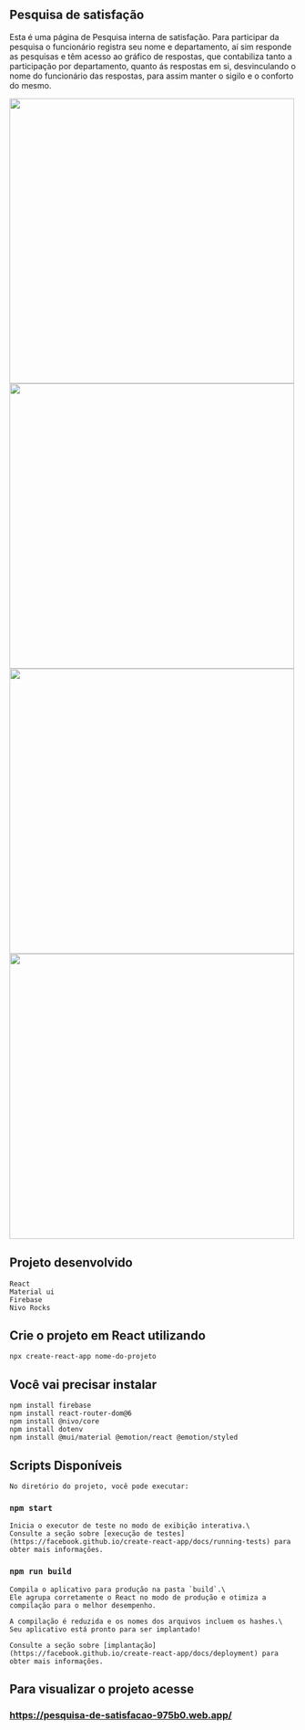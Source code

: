 ## Pesquisa de satisfação 

Esta é uma página de Pesquisa interna de satisfação. Para participar da pesquisa o funcionário registra seu nome e departamento, aí sim responde as pesquisas e têm acesso ao gráfico de respostas, que contabiliza tanto a participação por departamento, quanto ás respostas em si, desvinculando o nome do funcionário das respostas, para assim manter o sigilo e o conforto do mesmo.

<img src='https://user-images.githubusercontent.com/66282316/162977605-bcb0c1c8-0871-47a3-8a88-d14c82dae41b.png' style="width:500px;">
<img src='https://user-images.githubusercontent.com/66282316/162977905-b5bc8121-ed53-4d8a-9b02-30bbcda7ba4e.png' style="width:500px;">
<img src='https://user-images.githubusercontent.com/66282316/162978010-d4326347-d3c1-4295-b748-c6658ceaaa4d.png' style="width:500px;">
<img src='https://user-images.githubusercontent.com/66282316/162978120-8a877b81-d522-4804-a563-b1fb8d9c7fc6.png' style="width:500px;">

## Projeto desenvolvido
```
React 
Material ui
Firebase
Nivo Rocks
```

## Crie o projeto em React utilizando 
```
npx create-react-app nome-do-projeto
```
## Você vai precisar instalar  
```
npm install firebase
npm install react-router-dom@6
npm install @nivo/core
npm install dotenv
npm install @mui/material @emotion/react @emotion/styled
```
## Scripts Disponíveis
```
No diretório do projeto, você pode executar:
```
### `npm start`
```
Inicia o executor de teste no modo de exibição interativa.\
Consulte a seção sobre [execução de testes](https://facebook.github.io/create-react-app/docs/running-tests) para obter mais informações.
```
### `npm run build`
```
Compila o aplicativo para produção na pasta `build`.\
Ele agrupa corretamente o React no modo de produção e otimiza a compilação para o melhor desempenho.

A compilação é reduzida e os nomes dos arquivos incluem os hashes.\
Seu aplicativo está pronto para ser implantado!

Consulte a seção sobre [implantação](https://facebook.github.io/create-react-app/docs/deployment) para obter mais informações.
```

## Para visualizar o projeto acesse 
### https://pesquisa-de-satisfacao-975b0.web.app/ 
